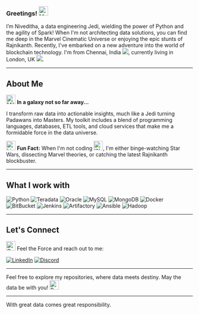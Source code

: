 ### Greetings! <img src="https://raw.githubusercontent.com/Tarikul-Islam-Anik/Animated-Fluent-Emojis/master/Emojis/Hand%20gestures/Vulcan%20Salute.png" alt="Vulcan Salute" width="25" height="25" />

I’m Niveditha, a data engineering Jedi, wielding the power of Python and the agility of Spark! When I'm not architecting data solutions, you can find me deep in the Marvel Cinematic Universe or enjoying the epic stunts of Rajnikanth. Recently, I've embarked on a new adventure into the world of blockchain technology. I'm from Chennai, India <img src="https://raw.githubusercontent.com/stevenrskelton/flag-icon/master/png/16/country-4x3/in.png">, currently living in London, UK <img src="https://raw.githubusercontent.com/stevenrskelton/flag-icon/master/png/16/country-4x3/gb.png">.

---

## About Me

<img src="https://raw.githubusercontent.com/Tarikul-Islam-Anik/Animated-Fluent-Emojis/master/Emojis/Travel%20and%20places/Milky%20Way.png" alt="Milky Way" width="25" height="25" /> **In a galaxy not so far away...**

I transform raw data into actionable insights, much like a Jedi turning Padawans into Masters. My toolkit includes a blend of programming languages, databases, ETL tools, and cloud services that make me a formidable force in the data universe.

<img src="https://raw.githubusercontent.com/Tarikul-Islam-Anik/Animated-Fluent-Emojis/master/Emojis/Objects/Light%20Bulb.png" alt="Light Bulb" width="25" height="25" /> **Fun Fact:** When I'm not coding <img src="https://raw.githubusercontent.com/Tarikul-Islam-Anik/Animated-Fluent-Emojis/master/Emojis/People%20with%20professions/Woman%20Technologist%20Medium-Light%20Skin%20Tone.png" alt="Woman Technologist Medium-Light Skin Tone" width="25" height="25" />, I'm either binge-watching Star Wars, dissecting Marvel theories, or catching the latest Rajnikanth blockbuster.

---

## What I work with

<p>
<img alt="Python" src="https://img.shields.io/badge/-Python-3978ab?style=flat-square&logo=python&logoColor=white" />
<img alt="Teradata" src="https://img.shields.io/badge/-Teradata-ff6105?style=flat-square&logo=teradata&logoColor=white" />
<img alt="Oracle" src="https://img.shields.io/badge/-Oracle-ff0000?style=flat-square&logo=oracle&logoColor=white" />
<img alt="MySQL" src="https://img.shields.io/badge/-MySQL-08668e?style=flat-square&logo=mysql&logoColor=white" />
<img alt="MongoDB" src="https://img.shields.io/badge/-MongoDB-13aa52?style=flat-square&logo=mongodb&logoColor=white" />
<img alt="Docker" src="https://img.shields.io/badge/-Docker-46a2f1?style=flat-square&logo=docker&logoColor=white" />
<img alt="BitBucket" src="https://img.shields.io/badge/-BitBucket-2e87fe?style=flat-square&logo=bitbucket&logoColor=white" />
<img alt="Jenkins" src="https://img.shields.io/badge/-Jenkins-d23d38?style=flat-square&logo=jenkins&logoColor=white" />
<img alt="Artifactory" src="https://img.shields.io/badge/-Artifactory-66a940?style=flat-square&logo=jfrog&logoColor=white" />
<img alt="Ansible" src="https://img.shields.io/badge/-Ansible-black?style=flat-square&logo=ansible&logoColor=white" />
<img alt="Hadoop" src="https://img.shields.io/badge/-Hadoop-E10098?style=flat-square&logo=data%3Aimage%2Fpng%3Bbase64%2CiVBORw0KGgoAAAANSUhEUgAAAFUAAABACAMAAABcMMtAAAABklBMVEX%2F%2F%2F%2F%2B%2FgDS0gD9%2FQDNzQD5%2BQD7%2BwD%2F%2FwABAQH%2F%2F8709ADq6gAJCQrb2wDw8ABXVwH39wCLiwDe3gAWFhYGBgJwcALm5gASEgDu7gDOzgAPDw8XFwDW1gCurgDAwADt7e0nJwDQ0AAhIQD4%2BPjk5AGfnwDh4QAiIiC6ugBiYgLz8%2FOCgoMMDABdXV5RUQBMTACoqAOVlQCPjwC1tQD8%2FPw4ODbExMQqKirMzACamgD%2B%2Fv7FxQFCQgBmZmdHRwBTU1JcXADPz8%2BHhwQ7OwPIyAB4eAAcHABHR0ikpAAuLgA0NADp6emSkpMcHBz%2F%2FwaioqIwMC6np6dzc3O7u7s%2BPj%2Fd3d2bm5uurq7%2F%2FxFpaQD%2F%2F8PV1dV9fQD%2B%2Fq%2BLi4yCgmq0tLTS0qr%2F%2FwOAgACiooPLy8vg4ODl5eXq6rnd3bK3t43%2F%2F5z%2F%2Fxn%2F%2F3T%2F%2Fz7Cwpnj4%2BNTU0H5%2BchnZ1T7%2B47%2F%2F2D%2F%2FzGNjXT%2B%2FiX%2F%2F4T%2F%2F1Obm01zc10iIhHMzH7ExB3W1jWWlil2dkXq6mrLyyrQ0ATL6f1iAAAI4ElEQVRYw6WYh1%2FaXBfHw8wFwggJkLCJTNkgS%2FbeZYharXvXPm219ul%2B5vu%2B%2F%2FebBAigtVp7Px8%2Fgpgv557xO%2BdeCHrMWo6%2FWDtosy%2FP1%2Fb8o9HI3zldgn5trRxsDAcW%2BoVlbdjX4%2FparWbwYfmDX%2BMurw3X6F9nnRiCJ%2F79%2Bl%2Bn3W40bVGIv%2Fgr1NUeDV3eSADs5vI%2Fn57B4yWv6lyDladT2wcr0JUfuPYPJa%2BnTGa5W4h3%2BcnUcwu0Xgf5Q4lk%2BxM8v%2BQBPGt5crSg8zq%2B%2F04ikew%2BX6DC9i08f%2FZU7FIWfGOgd6iwc8cXiz8tBYpeMDq8eHmxu7394RZVZUMN2N4TvLBW1%2Bso5T%2Bhv%2By%2FvXn1%2By2q1M53BH31aYqtPjInVjb02L9pp0IEH8E8%2BPmX3xapPPqHCFOJU%2Fafz4b5vavHQDuI65LdtlglFQvgZ2PHSlULbjBRMQZmyQPKF3uwNJYse4jr7RtYZkKPS%2BE0IZhs2%2BSWLlgsQ%2FEsXb5evGpDffkfFbKl2Bvm%2B3j37RfYGfDVSlH51D5FNaJa9IPIFkDWaF8V1CZnQR%2B%2Fv5qGMT0AOMAuXx%2BJt4LNEl%2FGmzJMW4pbUGG4pBvlkZzcYRI3fN7vM9f3%2Bjjuut4%2FiSEnr57D6UJJWZHNICnzrVIoGUCNwlslMrIj5SWto%2B9VsWXPBVw3ly%2FfSfaR%2Fe03MO%2FYkUo5BTNKRTuOkZ2YeOSffQzgVbOpitJ%2FcSq7L%2B5C43VaRl4yhXSC3Lx7fUSXT8VtZqLDm5AVjFe1pcyWfPxe8PdlGa%2Fx1Wk5m2fHyGCcPqtMBbGhW%2Bl18RuWKbnEri926fR0N9R2OQMktBM3iuldBwHwoVI2X2HifxUHNXWL1DF27BmtD%2B09tj6WvEj3hK14yaEr9lJCl5LYVFFJWa%2BmK5wTFAU6kqDZsIkZqGMnoKyZpskbNeShlav4YAlaiwHGx0te0H%2FLMiUXscShhA4VrHCreSI2PR0NLuihwvVJX6chGV%2BoUEcp4whOPxSlrTEo3hu2oY2usplYh6AO3j9kkNvvv2iwtxI6VLQlQsW4MGE0wlW%2F3PznoScqYt%2FYogqPEK6GuDQru6CedxPaxHbMuVYHimMuxtLt1x%2BemXUfJZLPjPA71dNEPa6KOBcQf5WMEyVISvkoDJfcXEVkMOjU2z7vK4mUTuddriMnNPT9hyNYGoxdSHYZ4VdxJQUfKwmOKk7LpxQCrqRhQYR7z88hUHsADQxmebWb6GyAm3e0oYx%2BRHU0n1U92Sz90YxzRp2VGgwbZbAqrOAUl6ZailCH4ts89fhe1%2FVSsv37EfNJgDaVCRUsks3S32GtcCiBeE4NCTGtP9OPpGRODy1boPgfDpPVu9kF%2B7R9R2z10F5lQwWr5p42UyYR%2FL1FA7VyzuMVOlqrq9DKMIPqRxhFm%2Fp53JhT%2BsPJy7l9wmoqooDvWSLu22VuOrPYIv3DUchFgjeS3YnSO5C34w6lmJc8olWVwQ8tnjOk84%2Fb3UjpNjusl5Iv0z5P5dluqiXnbRXlCmreQ1SR8RjvTBqey2r1JS52uaYUQb7SDiBSC7YJAkGj%2BCEqkQxipxOhKnaG2LXk9azN5wxmWIxGFzenzNlUDzlAbdLVZ%2Fp61v0meTNTj6i1TDS2Fhm8QJBUPEBV2DxgYyarRf3HmQNgkRz1aTLpWy4LFsg5l6iM8juJJpI3dLH2jHqq%2F%2Fhqbt6TVTJAI1h8RNasktoZAI1ob0PFTnMZ6c21gFNkgSpWVw3krWfMhhRpn3WrlNZ9yx8qtTkAsvONu6jff380H8uAcjHeAsUW5U7OqE61NJdzzLSHp5IZTTmQby%2F01e63z%2FNUbROdZ6pTyrJPKUzKYPW0zwikGQBqAdQtlykUhEwtNGlqSLa92Fn71%2B%2Fn52i%2BbmdOlKpULaNBo0KbFHaGQxNBdFoBvXQ1a8ajqWoKZR0e6y3OLatLo%2F4ClVDqQtyMSlEaU4UkhUm6i4qSVWWY7Y5RunUBvBRAXJhej3Vj2c327YZ9ldD%2FuTDyagMGVjNl4SalcZNCkq922pn%2BJROGyjVmJkIZU2umlv%2FqxWm8uG5ZvTsGDHDwdXHol3l05WpJ06p5oiTJp2dN3lRAbQXg00jhY8ZUj0M3uP%2BYUte1rj%2FdSpRG0Eo1PSEhX07M5bssSStoFvEQ7kBBGXFn%2Buf3Qv3Ag%2F7x9x2p4KcrRrVMtaBUTmG0hve8SC7tbpgaGWzzB9CC02wt3a1rsUh8S%2FzERhKt6fLLHcyg1AR1iXuhFj9QynhyT2tR%2BOZwqlnxSslkIKDEilDcn0iMvOv3OnUTZOjUloUMjoWDxMyXUmIuN4RRaySF07PUSrv9o5PhGuJhG3mgPG%2Bsk6tOsW2mIwI5iVrdZmv9wQP3erfJ4IiQITxHTY6nPJ5YoQ7L5w5YyQBducHE%2BYMHFT9IMQ%2FwPVb5nERFpFK6vp1G0rw1Gy%2B0ZIgKk2Shu%2F7g%2BSeOUWmxWEZGrVucMwXmVtCj2dnReALNlnbW7CqBclpIFrAXD18AeIHVYbQlbRqDkduqu4bR9a1nqrKg5voymTJEyCTp0T%2FixmF5iOvoYq8EKW6v2mjNu15cqwNcaSMm8szTkuZWriJM2rYeQ4WWOl1gVeZARsp1pYZvjz6YgWaIE2aBVijU1BpkMkmi%2BMajDqzFrAvBgWYKlSc9yAG0VAemua4kJMOGqjBJU0267OrjzsFn8TyYzOFSI%2BmgqxJazQJubFfJhUmUClRs9OI3fNlH368kKPXYfbZkOsOOIAOgZLJCZLdr%2BcK0Bsc9aCQSDoeDoPNY6iYIsB1QYEySDpzdomXkYwYYLbNrdxAkXAiCM0ufP38stQea8rEsJckUPhx%2FE1LmE046QMJGC%2FjPzuKbg16vN4g%2F%2Bm5odb0PmmhFSzhtJL8EvNMrFw0bn3CNvWZa%2FfnLkKIfA76mcicVSpXBwUQkEj6UJG1RK7Lx1CuxpRcb%2Fr4e4D4c1KcN8wDTaUKR1uJQ8tPXd%2B34xtDv78zuTwYu4MMR%2FxX0q2vRe6fZkX%2FzZ67u%2Fg%2BLDpgXnPm%2FGQAAAABJRU5ErkJggg%3D%3D&logoColor=ffff08" />

</p>

---

## Let's Connect

<img src="https://raw.githubusercontent.com/Tarikul-Islam-Anik/Animated-Fluent-Emojis/master/Emojis/Objects/Open%20Mailbox%20with%20Lowered%20Flag.png" alt="Open Mailbox with Lowered Flag" width="25" height="25" /> Feel the Force and reach out to me:<br/>
<p><a href="https://www.linkedin.com/in/nivesayee" target="_blank"><img alt="LinkedIn" src="https://img.shields.io/badge/-linkedin-blue?style=for-the-badge&logo=linkedin" /></a>
<a href="https://discord.com/users/nivesayee/" target="_blank"><img alt="Discord" src="https://img.shields.io/badge/-discord-d4d4d4?style=for-the-badge&logo=discord" /></a></p>

---

Feel free to explore my repositories, where data meets destiny. May the data be with you! <img src="https://raw.githubusercontent.com/Tarikul-Islam-Anik/Animated-Fluent-Emojis/master/Emojis/Travel%20and%20places/Rocket.png" alt="Rocket" width="25" height="25" />

---

With great data comes great responsibility.
